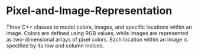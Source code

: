 # Pixel-and-Image-Representation

Three C++ classes to model colors, images, and specific locations within an image. Colors are defined using RGB values, while images are represented as two-dimensional arrays of pixel colors. Each location within an image is specified by its row and column indices.
